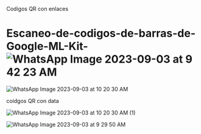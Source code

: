 Codigos QR con enlaces

# Escaneo-de-codigos-de-barras-de-Google-ML-Kit-![WhatsApp Image 2023-09-03 at 9 42 23 AM](https://github.com/AndersonDavidJaime/Escaneo-de-codigos-de-barras-de-Google-ML-Kit-/assets/124792573/4b6f8fa0-f93a-4906-b4da-96e7f2214110)
![WhatsApp Image 2023-09-03 at 10 20 30 AM](https://github.com/AndersonDavidJaime/Escaneo-de-codigos-de-barras-de-Google-ML-Kit-/assets/124792573/d40fac97-3292-44ac-8498-576ece5dbb82)



coidgos QR con data

![WhatsApp Image 2023-09-03 at 10 20 30 AM (1)](https://github.com/AndersonDavidJaime/Escaneo-de-codigos-de-barras-de-Google-ML-Kit-/assets/124792573/30feb93f-6526-4d3d-bd59-45fbd96cf251)

![WhatsApp Image 2023-09-03 at 9 29 50 AM](https://github.com/AndersonDavidJaime/Escaneo-de-codigos-de-barras-de-Google-ML-Kit-/assets/124792573/498f3629-45e9-4f08-a7d1-29567d0219f5)

